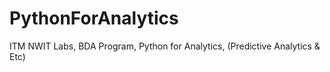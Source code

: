 # PythonForAnalytics
ITM NWIT Labs, BDA Program, Python for Analytics, (Predictive Analytics &amp; Etc)

